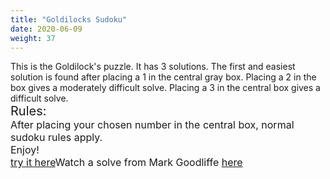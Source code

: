 ```yaml
---
title: "Goldilocks Sudoku"
date: 2020-06-09
weight: 37
---
```


<div style="font-size:14px">
This is the Goldilock's puzzle. It has 3 solutions. The first and easiest solution is found after placing a 1 in the central gray box. Placing a 2 in the box gives a moderately difficult solve. Placing a 3 in the central box gives a difficult solve.
</div>
<div style="font-size:20px">
Rules:
</div>
<div style="font-size:16px">
After placing your chosen number in the central box, normal sudoku rules apply.
</div>
<div style="font-size:16px">
Enjoy!
</div>
<div style="font-size:16px">
<a href="https://cracking-the-cryptic.web.app/sudoku/nn468RjnbB">try it here</a>Watch a solve from Mark Goodliffe <a href="https://www.youtube.com/watch?v=X3NqwZ8QBxI&ab_channel=CrackingTheCryptic">here</a>
</div>
<div style="clear:both;text-align:center">

</div>

